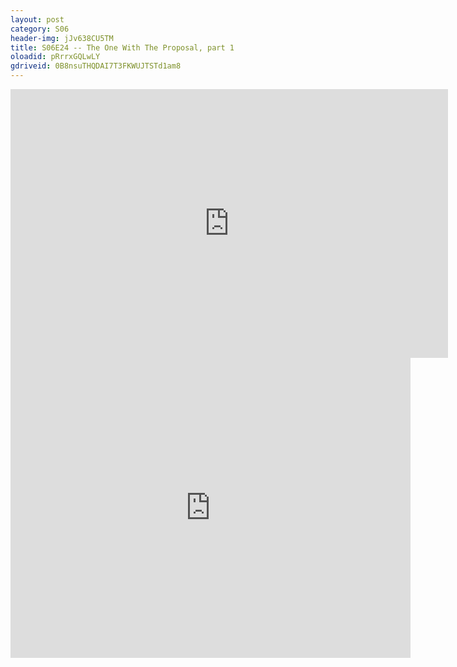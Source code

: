 ```yaml
---
layout: post 
category: S06 
header-img: jJv638CU5TM 
title: S06E24 -- The One With The Proposal, part 1 
oloadid: pRrrxGQLwLY 
gdriveid: 0B8nsuTHQDAI7T3FKWUJTSTd1am8 
--- 
```

<!--more--> 
<iframe src='https://openload.co/embed/pRrrxGQLwLY/' width='700' height='430' frameborder='0' scrolling='no' allowfullscreen='allowfullscreen'></iframe> 
<iframe src='https://drive.google.com/file/d/0B8nsuTHQDAI7T3FKWUJTSTd1am8/preview' width='640' height='480' frameborder='0' scrolling='no' allowfullscreen='allowfullscreen'></iframe> 
